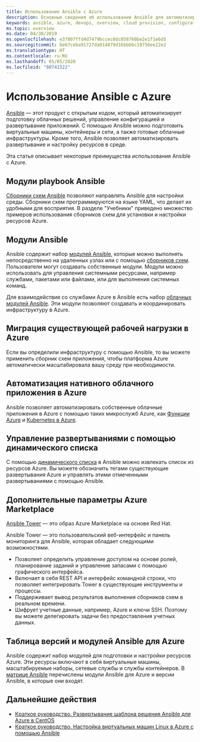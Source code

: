 ```yaml
---
title: Использование Ansible с Azure
description: Основные сведения об использовании Ansible для автоматизированной подготовки облачных решений, управления конфигурацией и развертывания приложений.
keywords: ansible, azure, devops, overview, cloud provision, configuration management, application deployment, ansible modules, ansible playbooks
ms.topic: overview
ms.date: 04/30/2019
ms.openlocfilehash: e37807ffd4d7479bccec0dc058760be2e1f1e6d5
ms.sourcegitcommit: be67ceba91727da014879d16bbbbc19756ee22e2
ms.translationtype: HT
ms.contentlocale: ru-RU
ms.lasthandoff: 05/05/2020
ms.locfileid: "80741522"
---
```

# <a name="using-ansible-with-azure"></a>Использование Ansible с Azure

[Ansible](https://www.ansible.com) — этот продукт с открытым кодом, который автоматизирует подготовку облачных решений, управление конфигурацией и развертывание приложений. С помощью Ansible можно подготовить виртуальные машины, контейнеры и сети, а также готовые облачные инфраструктуры. Кроме того, Ansible позволяет автоматизировать развертывание и настройку ресурсов в среде.

Эта статья описывает некоторые преимущества использования Ansible с Azure.

## <a name="ansible-playbooks"></a>Модули playbook Ansible

[Сборники схем Ansible](https://docs.ansible.com/ansible/latest/playbooks.html) позволяют направлять Ansible для настройки среды. Сборники схем программируются на языке YAML, что делает их удобными для восприятия. В разделе "Учебники" приведено множество примеров использования сборников схем для установки и настройки ресурсов Azure. 

## <a name="ansible-modules"></a>Модули Ansible

Ansible содержит набор [модулей Ansible](https://docs.ansible.com/ansible/latest/modules_by_category.html), которые можно выполнять непосредственно на удаленных узлах или с помощью [сборников схем](https://docs.ansible.com/ansible/latest/playbooks.html). Пользователи могут создавать собственные модули. Модули можно использовать для управления системными ресурсами, например службами, пакетами или файлами, или для выполнения системных команд.

Для взаимодействия со службами Azure в Ansible есть набор [облачных модулей Ansible](https://docs.ansible.com/ansible/list_of_cloud_modules.html#azure). Эти модули позволяют создавать и координировать инфраструктуру в Azure. 

## <a name="migrate-existing-workload-to-azure"></a>Миграция существующей рабочей нагрузки в Azure

Если вы определили инфраструктуру с помощью Ansible, то вы можете применить сборник схем приложения, чтобы платформа Azure автоматически масштабировала вашу среду при необходимости. 

## <a name="automate-cloud-native-application-in-azure"></a>Автоматизация нативного облачного приложения в Azure

Ansible позволяет автоматизировать собственные облачные приложения в Azure с помощью таких микрослужб Azure, как [Функции Azure](https://azure.microsoft.com//services/functions/) и [Kubernetes в Azure](https://azure.microsoft.com/services/container-service/kubernetes/).  

## <a name="manage-deployments-with-dynamic-inventory"></a>Управление развертываниями с помощью динамического списка

С помощью [динамического списка](https://docs.ansible.com/ansible/intro_dynamic_inventory.html) в Ansible можно извлекать список из ресурсов Azure. Вы можете обозначить тегами существующие развертывания Azure и управлять этими отмеченными развертываниями с помощью Ansible.

## <a name="additional-azure-marketplace-options"></a>Дополнительные параметры Azure Marketplace

[Ansible Tower](https://azuremarketplace.microsoft.com/marketplace/apps/redhat.ansible-tower) — это образ Azure Marketplace на основе Red Hat. 

Ansible Tower — это пользовательский веб-интерфейс и панель мониторинга для Ansible, которая обладает следующими возможностями.

* Позволяет определить управление доступом на основе ролей, планирование заданий и управление запасами с помощью графического интерфейса. 
* Включает в себя REST API и интерфейс командной строки, что позволяет интегрировать Tower в существующие инструменты и процессы. 
* Поддерживает вывод результатов выполнения сборников схем в реальном времени. 
* Шифрует учетные данные, например, Azure и ключи SSH. Поэтому вы можете делегировать задачи без предоставления учетных данных.

## <a name="ansible-module-and-version-matrix-for-azure"></a>Таблица версий и модулей Ansible для Azure

Ansible содержит набор модулей для подготовки и настройки ресурсов Azure. Эти ресурсы включают в себя виртуальные машины, масштабируемые наборы, сетевые службы и службы контейнеров. В [матрице Ansible](./module-version-matrix.md) перечислены модули Ansible для Azure и версии Ansible, в которые они входят.

## <a name="next-steps"></a>Дальнейшие действия

- [Краткое руководство. Развертывание шаблона решения Ansible для Azure в CentOS](./solution-template-deploy.md)
- [Краткое руководство. Настройка виртуальных машин Linux в Azure с помощью Ansible](./install-on-linux-vm.md)